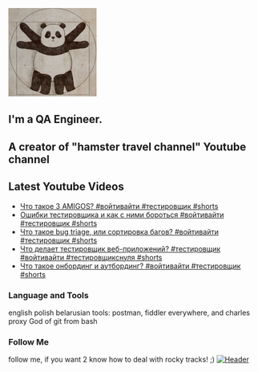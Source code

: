 [![Header](https://github.com/Bajnou/Alexey/blob/main/assets/pnd.png)](https://www.youtube.com/user/Stanleyxxl/)
## I'm a QA Engineer. 
## A creator of "hamster travel channel" Youtube channel 

## Latest Youtube Videos

<!-- YOUTUBE:START -->
- [Что такое 3 AMIGOS? #войтивайти #тестировщик #shorts](https://www.youtube.com/watch?v=HB0OkynXtUQ)
- [Ошибки тестировщика и как с ними бороться #войтивайти #тестировщик #shorts](https://www.youtube.com/watch?v=H0-cXO9LO9g)
- [Что такое bug triage, или сортировка багов? #войтивайти #тестировщик #shorts](https://www.youtube.com/watch?v=w9zeMR0RqXU)
- [Что делает тестировщик веб-приложений? #тестировщик #войтивайти #тестировщикснуля  #shorts](https://www.youtube.com/watch?v=BHNscdj1WsU)
- [Что такое онбординг и аутбординг? #войтивайти #тестировщик #shorts](https://www.youtube.com/watch?v=6-Mn6oxK8Ik)
<!-- YOUTUBE:END -->

### Language and Tools
english
polish
belarusian
tools: postman, fiddler everywhere, and charles proxy
God of git from bash

### Follow Me
follow me, if you want 2 know how to deal with rocky tracks! ;)
[![Header](https://img.shields.io/badge/Youtube-090909?style=for-the-badge&logo=youtube&logoColor=f70000)](https://www.youtube.com/user/Stanleyxxl?sub_confirmation=1)
